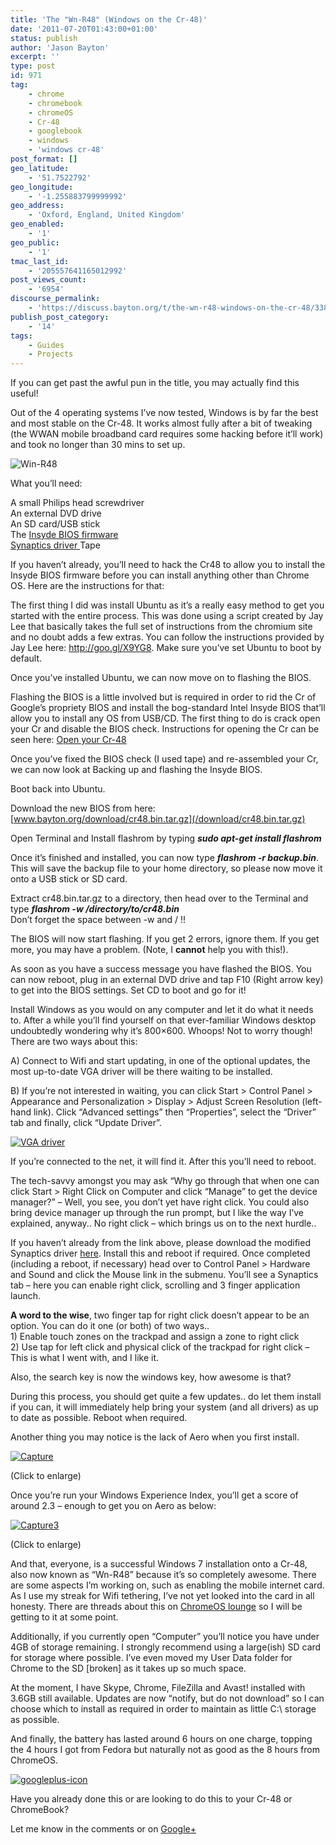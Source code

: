 ```yaml
---
title: 'The "Wn-R48" (Windows on the Cr-48)'
date: '2011-07-20T01:43:00+01:00'
status: publish
author: 'Jason Bayton'
excerpt: ''
type: post
id: 971
tag:
    - chrome
    - chromebook
    - chromeOS
    - Cr-48
    - googlebook
    - windows
    - 'windows cr-48'
post_format: []
geo_latitude:
    - '51.7522792'
geo_longitude:
    - '-1.255883799999992'
geo_address:
    - 'Oxford, England, United Kingdom'
geo_enabled:
    - '1'
geo_public:
    - '1'
tmac_last_id:
    - '205557641165012992'
post_views_count:
    - '6954'
discourse_permalink:
    - 'https://discuss.bayton.org/t/the-wn-r48-windows-on-the-cr-48/338'
publish_post_category:
    - '14'
tags:
    - Guides
    - Projects
---
```

If you can get past the awful pun in the title, you may actually find this useful!

Out of the 4 operating systems I’ve now tested, Windows is by far the best and most stable on the Cr-48. It works almost fully after a bit of tweaking (the WWAN mobile broadband card requires some hacking before it’ll work) and took no longer than 30 mins to set up.

![](https://lh4.googleusercontent.com/-aZBdBscGaFo/TiX9YQIVfdI/AAAAAAAADqI/Mf6owOOtazY/s288/11%252520-%2525201.jpg "Win-R48")

What you’ll need:

A small Philips head screwdriver  
An external DVD drive  
An SD card/USB stick  
The [Insyde BIOS firmware](/download/cr48.bin.tar.gz "Insyde BIOS firmware")  
[Synaptics driver  ](/download/sp47815_touchpad.exe "Synaptics Driver")Tape

If you haven’t already, you’ll need to hack the Cr48 to allow you to install the Insyde BIOS firmware before you can install anything other than Chrome OS. Here are the instructions for that:

The first thing I did was install Ubuntu as it’s a really easy method to get you started with the entire process. This was done using a script created by Jay Lee that basically takes the full set of instructions from the chromium site and no doubt adds a few extras. You can follow the instructions provided by Jay Lee here: <http://goo.gl/X9YG8>. Make sure you’ve set Ubuntu to boot by default.

Once you’ve installed Ubuntu, we can now move on to flashing the BIOS.

Flashing the BIOS is a little involved but is required in order to rid the Cr of Google’s propriety BIOS and install the bog-standard Intel Insyde BIOS that’ll allow you to install any OS from USB/CD. The first thing to do is crack open your Cr and disable the BIOS check. Instructions for opening the Cr can be seen here: [Open your Cr-48](http://cr-48.wikispaces.com/Open+the+Cr-48 "Open your Cr-48")

Once you’ve fixed the BIOS check (I used tape) and re-assembled your Cr, we can now look at Backing up and flashing the Insyde BIOS.

Boot back into Ubuntu.

Download the new BIOS from here: [www.bayton.org/download/cr48.bin.tar.gz](/download/cr48.bin.tar.gz)

Open Terminal and Install flashrom by typing ***sudo apt-get install flashrom***

Once it’s finished and installed, you can now type ***flashrom -r backup.bin***. This will save the backup file to your home directory, so please now move it onto a USB stick or SD card.

Extract cr48.bin.tar.gz to a directory, then head over to the Terminal and type ***flashrom -w /directory/to/cr48.bin***  
Don’t forget the space between -w and / !!

The BIOS will now start flashing. If you get 2 errors, ignore them. If you get more, you may have a problem. (Note, I **cannot** help you with this!).

As soon as you have a success message you have flashed the BIOS. You can now reboot, plug in an external DVD drive and tap F10 (Right arrow key) to get into the BIOS settings. Set CD to boot and go for it!

Install Windows as you would on any computer and let it do what it needs to. After a while you’ll find yourself on that ever-familiar Windows desktop undoubtedly wondering why it’s 800×600. Whoops! Not to worry though! There are two ways about this:

A) Connect to Wifi and start updating, in one of the optional updates, the most up-to-date VGA driver will be there waiting to be installed.

B) If you’re not interested in waiting, you can click Start &gt; Control Panel &gt; Appearance and Personalization &gt; Display &gt; Adjust Screen Resolution (left-hand link). Click “Advanced settings” then “Properties”, select the “Driver” tab and finally, click “Update Driver”.

[![](https://r2_worker.bayton.workers.dev/uploads/2011/07/VGA-driver.png "VGA driver")](https://r2_worker.bayton.workers.dev/uploads/2011/07/VGA-driver.png)

If you’re connected to the net, it will find it. After this you’ll need to reboot.

The tech-savvy amongst you may ask “Why go through that when one can click Start &gt; Right Click on Computer and click “Manage” to get the device manager?” – Well, you see, you don’t yet have right click. You could also bring device manager up through the run prompt, but I like the way I’ve explained, anyway.. No right click – which brings us on to the next hurdle..

If you haven’t already from the link above, please download the modified Synaptics driver [here](/download/sp47815_touchpad.exe "here"). Install this and reboot if required. Once completed (including a reboot, if necessary) head over to Control Panel &gt; Hardware and Sound and click the Mouse link in the submenu. You’ll see a Synaptics tab – here you can enable right click, scrolling and 3 finger application launch.

**A word to the wise**, two finger tap for right click doesn’t appear to be an option. You can do it one (or both) of two ways..  
1\) Enable touch zones on the trackpad and assign a zone to right click  
2\) Use tap for left click and physical click of the trackpad for right click – This is what I went with, and I like it.

Also, the search key is now the windows key, how awesome is that?

During this process, you should get quite a few updates.. do let them install if you can, it will immediately help bring your system (and all drivers) as up to date as possible. Reboot when required.

Another thing you may notice is the lack of Aero when you first install.

[![](https://r2_worker.bayton.workers.dev/uploads/2011/07/Capture-300x187.png "Capture")](https://r2_worker.bayton.workers.dev/uploads/2011/07/Capture.png)

(Click to enlarge)

Once you’re run your Windows Experience Index, you’ll get a score of around 2.3 – enough to get you on Aero as below:

[![](https://r2_worker.bayton.workers.dev/uploads/2011/07/Capture3-300x187.png "Capture3")](https://r2_worker.bayton.workers.dev/uploads/2011/07/Capture3.png)

(Click to enlarge)

And that, everyone, is a successful Windows 7 installation onto a Cr-48, also now known as “Wn-R48” because it’s so completely awesome. There are some aspects I’m working on, such as enabling the mobile internet card. As I use my streak for Wifi tethering, I’ve not yet looked into the card in all honesty. There are threads about this on [ChromeOS lounge](http://www.chromeoslounge.com/cr-48-chrome-notebook/807-cr48-gobi2000-use-other-oses.html "ChromeOS lounge") so I will be getting to it at some point.

Additionally, if you currently open “Computer” you’ll notice you have under 4GB of storage remaining. I strongly recommend using a large(ish) SD card for storage where possible. I’ve even moved my User Data folder for Chrome to the SD \[broken\] as it takes up so much space.

At the moment, I have Skype, Chrome, FileZilla and Avast! installed with 3.6GB still available. Updates are now “notify, but do not download” so I can choose which to install as required in order to maintain as little C:\\ storage as possible.

And finally, the battery has lasted around 6 hours on one charge, topping the 4 hours I got from Fedora but naturally not as good as the 8 hours from ChromeOS.

[![](https://r2_worker.bayton.workers.dev/uploads/2011/07/googleplus-icon-150x150.png "googleplus-icon")](https://plus.google.com/105616249858609350212)

Have you already done this or are looking to do this to your Cr-48 or ChromeBook?

Let me know in the comments or on [Google+](https://plus.google.com/105616249858609350212)